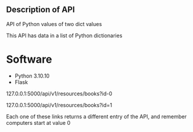 ## Description of API
<p>API of Python values of two dict values<p>
<p> This API has data in a list of Python dictionaries<p>


# Software
* Python 3.10.10
* Flask

<p>127.0.0.1:5000/api/v1/resources/books?id-0<p>
<p>127.0.0.1:5000/api/v1/resources/books?id=1<p>

<p>Each one of these links returns a different entry of the API, and remember computers start at value 0</p>